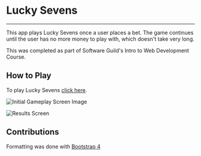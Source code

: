 # Lucky Sevens

---

This app plays Lucky Sevens once a user places a bet. The game continues until the user has no more money to play with, which doesn't take very long.

This was completed as part of Software Guild's Intro to Web Development Course.

## How to Play

To play Lucky Sevens [click here](https://chase-owens.github.io/Lucky-Seven-SG/).

![Initial Gameplay Screen Image](https://farm2.staticflickr.com/1881/42993074280_3f50eff2d1_b.jpg)

![Results Screen](https://farm2.staticflickr.com/1883/44804193261_03134d27c1_b.jpg)

## Contributions

Formatting was done with [Bootstrap 4](https://getbootstrap.com)
